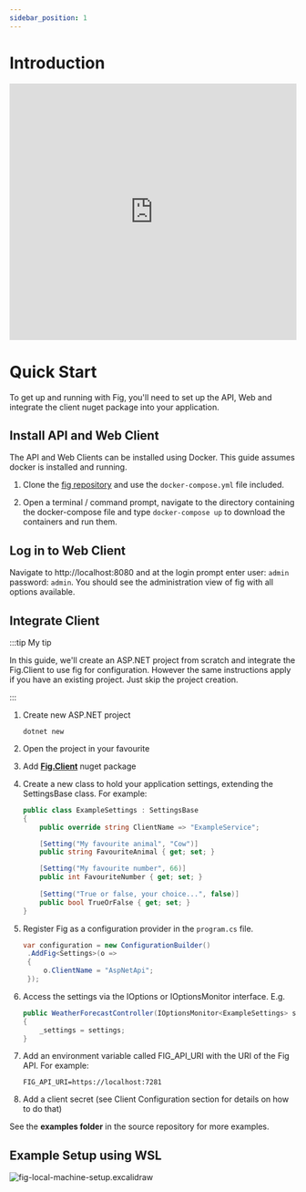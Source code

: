 ```yaml
---
sidebar_position: 1
---
```


# Introduction

<iframe width="100%" height="450" src="https://www.youtube.com/embed/H_gFueEYpYs" title="Introduction to Fig" frameborder="0" allow="accelerometer; autoplay; clipboard-write; encrypted-media; gyroscope; picture-in-picture; web-share" allowfullscreen></iframe>

# Quick Start

To get up and running with Fig, you'll need to set up the API, Web and integrate the client nuget package into your application.

## Install API and Web Client

The API and Web Clients can be installed using Docker. This guide assumes docker is installed and running.

1. Clone the [fig repository](https://github.com/mzbrau/fig) and use the `docker-compose.yml` file included.

2. Open a terminal / command prompt, navigate to the directory containing the docker-compose file and type `docker-compose up` to download the containers and run them.

## Log in to Web Client

Navigate to http://localhost:8080 and at the login prompt enter user: `admin` password: `admin`. You should see the administration view of fig with all options available.



## Integrate Client

:::tip My tip

In this guide, we'll create an ASP.NET project from scratch and integrate the Fig.Client to use fig for configuration. However the same instructions apply if you have an existing project. Just skip the project creation.

:::

1. Create new ASP.NET project

   ```
   dotnet new 
   ```

2. Open the project in your favourite

3. Add **[Fig.Client](https://www.nuget.org/packages/Fig.Client)** nuget package

4. Create a new class to hold your application settings, extending the SettingsBase class. For example:

   ```csharp
   public class ExampleSettings : SettingsBase
   {
       public override string ClientName => "ExampleService";
   
       [Setting("My favourite animal", "Cow")]
       public string FavouriteAnimal { get; set; }
   
       [Setting("My favourite number", 66)]
       public int FavouriteNumber { get; set; }
       
       [Setting("True or false, your choice...", false)]
       public bool TrueOrFalse { get; set; }
   }
   ```

5. Register Fig as a configuration provider in the `program.cs` file.

   ```csharp
   var configuration = new ConfigurationBuilder()
    .AddFig<Settings>(o =>
    {
        o.ClientName = "AspNetApi";
    });
   ```

6. Access the settings via the IOptions or IOptionsMonitor interface. E.g.

   ```csharp
   public WeatherForecastController(IOptionsMonitor<ExampleSettings> settings)
   {
       _settings = settings;
   }
   ```

7. Add an environment variable called FIG_API_URI with the URI of the Fig API. For example:

   ```
   FIG_API_URI=https://localhost:7281
   ```

8. Add a client secret (see Client Configuration section for details on how to do that)

See the **examples folder** in the source repository for more examples.

## Example Setup using WSL

![fig-local-machine-setup.excalidraw](../static/img/fig-local-machine-setup.excalidraw.png)
